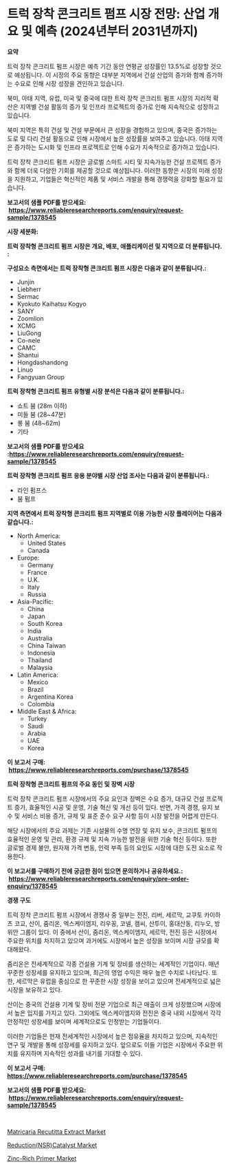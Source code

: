 <p><h1>트럭 장착 콘크리트 펌프 시장 전망: 산업 개요 및 예측 (2024년부터 2031년까지)</h1></p><p><strong>요약</strong></p>
<p><p>트럭 장착 콘크리트 펌프 시장은 예측 기간 동안 연평균 성장률인 13.5%로 성장할 것으로 예상됩니다. 이 시장의 주요 동향은 대부분 지역에서 건설 산업의 증가와 함께 증가하는 수요로 인해 시장 성장을 견인하고 있습니다.</p><p>북미, 아태 지역, 유럽, 미국 및 중국에 대한 트럭 장착 콘크리트 펌프 시장의 지리적 확산은 지역별 건설 활동의 증가 및 인프라 프로젝트의 증가로 인해 지속적으로 성장하고 있습니다.</p><p>북미 지역은 특히 건설 및 건설 부문에서 큰 성장을 경험하고 있으며, 중국은 증가하는 도로 및 다리 건설 활동으로 인해 시장에서 높은 성장률을 보여주고 있습니다. 아태 지역은 증가하는 도시화 및 인프라 프로젝트로 인해 수요가 지속적으로 증가하고 있습니다.</p><p>트럭 장착 콘크리트 펌프 시장은 글로벌 스마트 시티 및 지속가능한 건설 프로젝트 증가와 함께 더욱 다양한 기회를 제공할 것으로 예상됩니다. 이러한 동향은 시장의 미래 성장을 지원하고, 기업들은 혁신적인 제품 및 서비스 개발을 통해 경쟁력을 강화할 필요가 있습니다.</p></p>
<p><strong>보고서의 샘플 PDF를 받으세요: &nbsp;<a href="https://www.reliableresearchreports.com/enquiry/request-sample/1378545">https://www.reliableresearchreports.com/enquiry/request-sample/1378545</a></strong></p>
<p><strong>시장 세분화:</strong></p>
<p><strong> 트럭 장착형 콘크리트 펌프 시장은 개요, 배포, 애플리케이션 및 지역으로 더 분류됩니다. :</strong></p>
<p><strong>구성요소 측면에서는 트럭 장착형 콘크리트 펌프 시장은 다음과 같이 분류됩니다.:</strong></p>
<p><ul><li>Junjin</li><li>Liebherr</li><li>Sermac</li><li>Kyokuto Kaihatsu Kogyo</li><li>SANY</li><li>Zoomlion</li><li>XCMG</li><li>LiuGong</li><li>Co-nele</li><li>CAMC</li><li>Shantui</li><li>Hongdashandong</li><li>Linuo</li><li>Fangyuan Group</li></ul></p>
<p><strong> 트럭 장착형 콘크리트 펌프 유형별 시장 분석은 다음과 같이 분류됩니다.:</strong></p>
<p><ul><li>쇼트 붐 (28m 이하)</li><li>미들 붐 (28~47분)</li><li>롱 붐 (48~62m)</li><li>기타</li></ul></p>
<p><strong>보고서의 샘플 PDF를 받으세요 :<a href="https://www.reliableresearchreports.com/enquiry/request-sample/1378545">https://www.reliableresearchreports.com/enquiry/request-sample/1378545</a></strong></p>
<p><strong> 트럭 장착형 콘크리트 펌프 응용 분야별 시장 산업 조사는 다음과 같이 분류됩니다.:</strong></p>
<p><ul><li>라인 펌프스</li><li>붐 펌프</li></ul></p>
<p><strong>지역 측면에서 트럭 장착형 콘크리트 펌프 지역별로 이용 가능한 시장 플레이어는 다음과 같습니다.:</strong></p>
<p><ul>
    <li>
        North America:
        <ul>
            <li>United States</li>
            <li>Canada</li>
        </ul>
    </li>
    <li>
        Europe:
        <ul>
            <li>Germany</li>
            <li>France</li>
            <li>U.K.</li>
            <li>Italy</li>
            <li>Russia</li>
        </ul>
    </li>
    <li>
        Asia-Pacific:
        <ul>
            <li>China</li>
            <li>Japan</li>
            <li>South Korea</li>
            <li>India</li>
            <li>Australia</li>
            <li>China Taiwan</li>
            <li>Indonesia</li>
            <li>Thailand</li>
            <li>Malaysia</li>
        </ul>
    </li>
    <li>
        Latin America:
        <ul>
            <li>Mexico</li>
            <li>Brazil</li>
            <li>Argentina Korea</li>
            <li>Colombia</li>
        </ul>
    </li>
    <li>
        Middle East & Africa:
        <ul>
            <li>Turkey</li>
            <li>Saudi</li>
            <li>Arabia</li>
            <li>UAE</li>
            <li>Korea</li>
        </ul>
    </li>
    </ul></p>
<p><strong>이 보고서 구매: &nbsp;<a href="https://www.reliableresearchreports.com/purchase/1378545">https://www.reliableresearchreports.com/purchase/1378545</a></strong></p>
<p><strong>트럭 장착형 콘크리트 펌프의 주요 동인 및 장벽 시장</strong></p>
<p><p>트럭 장착 콘크리트 펌프 시장에서의 주요 요인과 장벽은 수요 증가, 대규모 건설 프로젝트 증가, 효율적인 시공 및 운영, 기술 혁신 및 개선 등이 있다. 반면, 가격 경쟁, 유지 보수 및 서비스 비용 증가, 규제 및 표준 준수 요구 사항 등이 시장 발전을 어렵게 만든다. </p><p>해당 시장에서의 주요 과제는 기존 시설물의 수명 연장 및 유지 보수, 콘크리트 펌프의 효율적인 운영 및 관리, 환경 규제 및 지속 가능한 발전을 위한 기술 혁신 등이다. 또한 글로벌 경제 불안, 원자재 가격 변동, 인력 부족 등의 요인도 시장에 대한 도전 요소로 작용한다.</p></p>
<p><strong>이 보고서를 구매하기 전에 궁금한 점이 있으면 문의하거나 공유하세요.: &nbsp;<a href="https://www.reliableresearchreports.com/enquiry/pre-order-enquiry/1378545">https://www.reliableresearchreports.com/enquiry/pre-order-enquiry/1378545</a></strong></p>
<p><strong>경쟁 구도</strong></p>
<p><p>트럭 장착 콘크리트 펌프 시장에서 경쟁사 중 일부는 전진, 리버, 세르막, 교쿠토 카이하츠 코교, 산이, 줌리온, 엑스케이엠지, 리우꽁, 코넬, 캠씨, 산투이, 홍대산동, 리누오, 방위안 그룹이 있다. 이 중에서 산이, 줌리온, 엑스케이엠지, 세르막, 전진 등은 시장에서 주요한 위치를 차지하고 있으며 과거에도 시장에서 높은 성장을 보이며 시장 규모를 확대해왔다.</p><p>줌리온은 전세계적으로 각종 건설용 기계 및 장비를 생산하는 세계적인 기업이다. 매년 꾸준한 성장세를 유지하고 있으며, 최근의 영업 수익은 매우 높은 수치로 나타났다. 또한, 세르막은 유럽을 중심으로 한 꾸준한 시장 성장을 보이고 있으며 전세계적으로 넓은 시장을 보유하고 있다.</p><p>산이는 중국의 건설용 기계 및 장비 전문 기업으로 최근 매출이 크게 성장했으며 시장에서 높은 입지를 가지고 있다. 그외에도 엑스케이엠지와 전진은 중국 내외 시장에서 각각 안정적인 성장세를 보이며 세계적으로도 인정받는 기업들이다.</p><p>이러한 기업들은 현재 전세계적인 시장에서 높은 점유율을 차지하고 있으며, 지속적인 연구 및 개발을 통해 성장세를 유지하고 있다. 앞으로도 이들 기업은 시장에서 주요한 위치를 유지하며 지속적인 성과를 내기를 기대할 수 있다.</p></p>
<p><strong>이 보고서 구매: &nbsp; <a href="https://www.reliableresearchreports.com/purchase/1378545">https://www.reliableresearchreports.com/purchase/1378545</a></strong></p>
<p><strong>보고서의 샘플 PDF를 받으세요: &nbsp;<a href="https://www.reliableresearchreports.com/enquiry/request-sample/1378545">https://www.reliableresearchreports.com/enquiry/request-sample/1378545</a></strong><strong></strong></p>
<p>&nbsp;</p>
<p><p><a href="https://butternut-bug-553.notion.site/Matricaria-Recutitta-Extract-Market-Size-Market-Share-and-Global-Market-Analysis-Report-2024-203-4b0b9da0f51a4c0b85180d0f5e248052">Matricaria Recutitta Extract Market</a></p><p><a href="https://github.com/dx0328/Market-Research-Report-List-1/blob/main/reductionnsrcatalyst-market.md">Reduction(NSR)Catalyst Market</a></p><p><a href="https://github.com/Glendatilghmankmgz0rbhwpy/Market-Research-Report-List-1/blob/main/zinc-rich-primer-market.md">Zinc-Rich Primer Market</a></p></p>